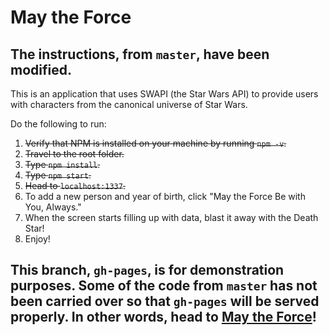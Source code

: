 # May the Force

## The instructions, from `master`, have been modified.

This is an application that uses SWAPI (the Star Wars API) to provide users with characters from the canonical universe of Star Wars. 

Do the following to run:
  1. ~~Verify that NPM is installed on your machine by running `npm -v`.~~
  2. ~~Travel to the root folder.~~
  3. ~~Type `npm install`.~~
  4. ~~Type `npm start`.~~
  5. ~~Head to `localhost:1337`.~~
  6. To add a new person and year of birth, click "May the Force Be with You, Always."
  7. When the screen starts filling up with data, blast it away with the Death Star!
  8. Enjoy!

## This branch, `gh-pages`, is for demonstration purposes. Some of the code from `master` has not been carried over so that `gh-pages` will be served properly. In other words, head to [May the Force](https://feedthemind.github.io/mayTheForce)!
